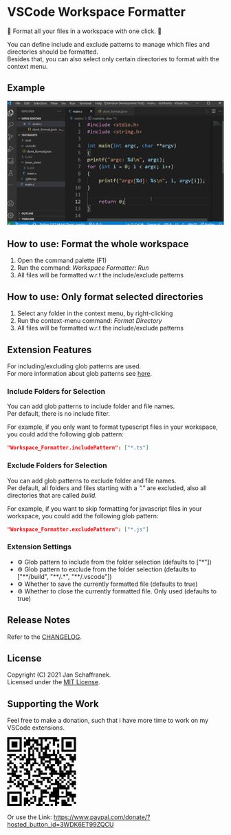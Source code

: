 # VSCode Workspace Formatter

🔧 Format all your files in a workspace with one click. 🔧

You can define include and exclude patterns to manage which files and directories should be formatted.  
Besides that, you can also select only certain directories to format with the context menu.

## Example

![ExampleGif](./media/Example.gif?raw=true)

## How to use: Format the whole workspace

1. Open the command palette (F1)
2. Run the command: *Workspace Formatter: Run*
3. All files will be formatted w.r.t the include/exclude patterns

## How to use: Only format selected directories

1. Select any folder in the context menu, by right-clicking
2. Run the context-menu command: *Format Directory*
3. All files will be formatted w.r.t the include/exclude patterns

## Extension Features

For including/excluding glob patterns are used.  
For more information about glob patterns see [here](https://en.wikipedia.org/wiki/Glob_(Workspacegramming)#Syntax).

### Include Folders for Selection

You can add glob patterns to include folder and file names.  
Per default, there is no include filter.

For example, if you only want to format typescript files in your workspace, you could add the following glob pattern:

```json
"Workspace_Formatter.includePattern": ["*.ts"]
```

### Exclude Folders for Selection

You can add glob patterns to exclude folder and file names.  
Per default, all folders and files starting with a *"."* are excluded, also all directories that are called *build*.

For example, if you want to skip formatting for javascript files in your workspace, you could add the following glob pattern:

```json
"Workspace_Formatter.excludePattern": ["*.js"]
```

### Extension Settings

- ⚙️ Glob pattern to include from the folder selection (defaults to ["\*"])
- ⚙️ Glob pattern to exclude from the folder selection (defaults to ["\*\*\/build", "\*\*/.\*", "\*\*/.vscode"])
- ⚙️ Whether to save the currently formatted file (defaults to true)
- ⚙️ Whether to close the currently formatted file. Only used (defaults to true)

## Release Notes

Refer to the [CHANGELOG](CHANGELOG.md).

## License

Copyright (C) 2021 Jan Schaffranek.  
Licensed under the [MIT License](LICENSE).

## Supporting the Work

Feel free to make a donation, such that i have more time to work on my VSCode extension*s*.

![PayPal QR Code](./media/QR-Code.png)

Or use the Link: <https://www.paypal.com/donate/?hosted_button_id=3WDK6ET99ZQCU>
